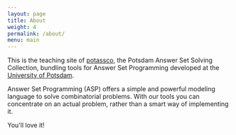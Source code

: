 ```yaml
---
layout: page
title: About
weight: 4
permalink: /about/
menu: main
---
```

This is the teaching site of [potassco](https://potassco.org/),
the Potsdam Answer Set Solving Collection,
bundling tools for Answer Set Programming developed at the [University of Potsdam](https://uni-potsdam.de).

Answer Set Programming (ASP) offers a simple and powerful modeling language to solve combinatorial problems.
With our tools you can concentrate on an actual problem, rather than a smart way of implementing it.

You'll love it!
